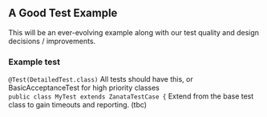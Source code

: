## A Good Test Example
This will be an ever-evolving example along with our test quality and design decisions / improvements.

### Example test


`@Test(DetailedTest.class)` All tests should have this, or BasicAcceptanceTest for high priority classes
<br>
`public class MyTest extends ZanataTestCase {` Extend from the base test class to gain timeouts and reporting.
(tbc)